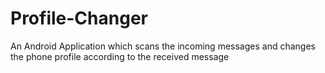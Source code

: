# Profile-Changer
An Android Application which scans the incoming messages and changes the phone profile according to the received message

